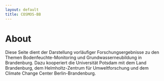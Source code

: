 ```yaml
---
layout: default
title: COSMOS-BB 
---
```


# About
Diese Seite dient der Darstellung vorläufiger Forschungsergebnisse zu den Themen Bodenfeuchte-Monitoring und Grundwasserneubildung in Brandenburg. Dazu kooperiert die Universität Potsdam mit dem Land Brandenburg, dem Helmholtz-Zentrum für Umweltforschung und dem Climate Change Center Berlin-Brandenburg.

